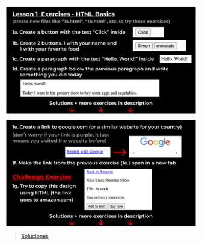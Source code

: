 ![exerc1a](../public/exerc1a.png)

![exerc1b](../public/exerc1b.png)

> [Soluciones](https://github.com/SuperSimpleDev/html-css-course-2022/tree/main/1-exercise-solutions/lesson-01)